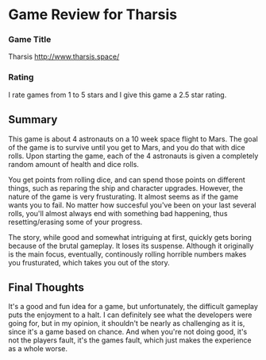 # Game Review for Tharsis

### Game Title
Tharsis
http://www.tharsis.space/

### Rating
I rate games from 1 to 5 stars and I give this game a 2.5 star rating.

## Summary
This game is about 4 astronauts on a 10 week space flight to Mars. The goal of the game is to survive until you get to Mars, and you do that with dice rolls. Upon starting the game, each of the 4 astronauts is given a completely random amount of health and dice rolls.

You get points from rolling dice, and can spend those points on different things, such as reparing the ship and character upgrades. However, the nature of the game is very frusturating. It almost seems as if the game wants you to fail. No matter how succesful you've been on your last several rolls, you'll almost always end with something bad happening, thus resetting/erasing some of your progress.

The story, while good and somewhat intriguing at first, quickly gets boring because of the brutal gameplay. It loses its suspense. Although it originally is the main focus, eventually, continously rolling horrible numbers makes you frusturated, which takes you out of the story.

## Final Thoughts
It's a good and fun idea for a game, but unfortunately, the difficult gameplay puts the enjoyment to a halt. I can definitely see what the developers were going for, but in my opinion, it shouldn't be nearly as challenging as it is, since it's a game based on chance. And when you're not doing good, it's not the players fault, it's the games fault, which just makes the experience as a whole worse.
